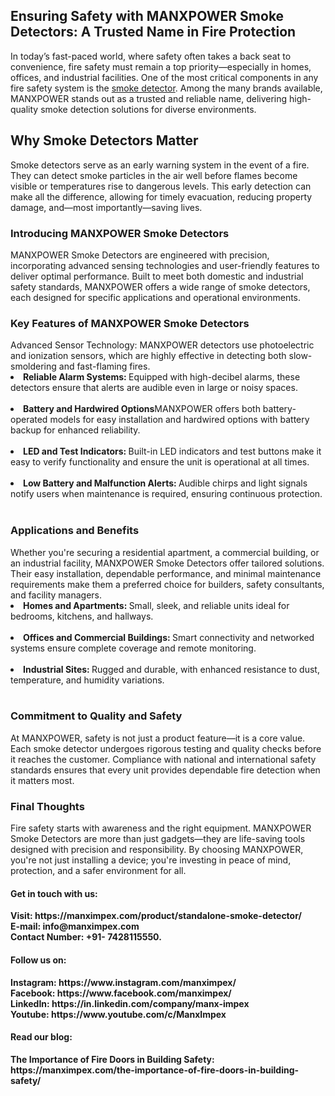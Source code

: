 <h2>Ensuring Safety with MANXPOWER Smoke Detectors: A Trusted Name in Fire Protection</h2>
In today’s fast-paced world, where safety often takes a back seat to convenience, fire safety must remain a top priority—especially in homes, offices, and industrial facilities. One of the most critical components in any fire safety system is the <a href="https://manximpex.com/product/standalone-smoke-detector/" title="smoke dtector" alt"smoke detector" <a>smoke detector</a>. Among the many brands available, MANXPOWER stands out as a trusted and reliable name, delivering high-quality smoke detection solutions for diverse environments.<br>
<h2>Why Smoke Detectors Matter</h2>
Smoke detectors serve as an early warning system in the event of a fire. They can detect smoke particles in the air well before flames become visible or temperatures rise to dangerous levels. This early detection can make all the difference, allowing for timely evacuation, reducing property damage, and—most importantly—saving lives.<br>
<h3>Introducing MANXPOWER Smoke Detectors</h3>
MANXPOWER Smoke Detectors are engineered with precision, incorporating advanced sensing technologies and user-friendly features to deliver optimal performance. Built to meet both domestic and industrial safety standards, MANXPOWER offers a wide range of smoke detectors, each designed for specific applications and operational environments.<br>
<h3>Key Features of MANXPOWER Smoke Detectors</h3>
Advanced Sensor Technology: MANXPOWER detectors use photoelectric and ionization sensors, which are highly effective in detecting both slow-smoldering and fast-flaming fires.<br>
<li><b>Reliable Alarm Systems: </b>Equipped with high-decibel alarms, these detectors ensure that alerts are audible even in large or noisy spaces.</li><br>
<li><b>Battery and Hardwired Options</b>MANXPOWER offers both battery-operated models for easy installation and hardwired options with battery backup for enhanced reliability.</li><br>
<li><b>LED and Test Indicators: </b>Built-in LED indicators and test buttons make it easy to verify functionality and ensure the unit is operational at all times.</li><br>
<li><b>Low Battery and Malfunction Alerts: </b>Audible chirps and light signals notify users when maintenance is required, ensuring continuous protection.</li><br>
<h3>Applications and Benefits</h3>
Whether you're securing a residential apartment, a commercial building, or an industrial facility, MANXPOWER Smoke Detectors offer tailored solutions. Their easy installation, dependable performance, and minimal maintenance requirements make them a preferred choice for builders, safety consultants, and facility managers.<br>
<li><b>Homes and Apartments: </b>Small, sleek, and reliable units ideal for bedrooms, kitchens, and hallways.</li><br>
<li><b>Offices and Commercial Buildings: </b>Smart connectivity and networked systems ensure complete coverage and remote monitoring.</li><br>
<li><b>Industrial Sites: </b>Rugged and durable, with enhanced resistance to dust, temperature, and humidity variations.</li><br>
<h3>Commitment to Quality and Safety</h3>
At MANXPOWER, safety is not just a product feature—it is a core value. Each smoke detector undergoes rigorous testing and quality checks before it reaches the customer. Compliance with national and international safety standards ensures that every unit provides dependable fire detection when it matters most.<br>
<H3>Final Thoughts</H3>
Fire safety starts with awareness and the right equipment. MANXPOWER Smoke Detectors are more than just gadgets—they are life-saving tools designed with precision and responsibility. By choosing MANXPOWER, you're not just installing a device; you're investing in peace of mind, protection, and a safer environment for all.<br>
<h4>Get in touch with us:</h4>
<b>Visit: https://manximpex.com/product/standalone-smoke-detector/ </b><br>
<b>E-mail: info@manximpex.com </b><br>
<b>Contact Number: +91- 7428115550.</b><br>
<h4>Follow us on: </h4>
<b>Instagram: https://www.instagram.com/manximpex/ </b><br>
<b>Facebook: https://www.facebook.com/manximpex/ </b><br>
<b>LinkedIn: https://in.linkedin.com/company/manx-impex </b><br>
<b>Youtube: https://www.youtube.com/c/ManxImpex </b><br>
<h4>Read our blog:</h4>
<b>The Importance of Fire Doors in Building Safety: https://manximpex.com/the-importance-of-fire-doors-in-building-safety/</b>
